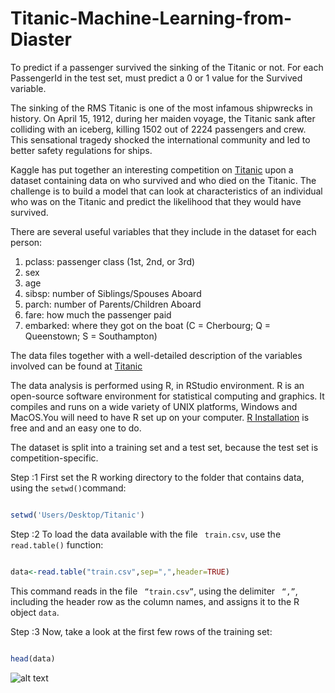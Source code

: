 # Titanic-Machine-Learning-from-Diaster
To predict if a passenger survived the sinking of the Titanic or not. For each PassengerId in the test set, must predict a 0 or 1 value for the Survived variable.

The sinking of the RMS Titanic is one of the most infamous shipwrecks in history.  On April 15, 1912, during her maiden voyage, the Titanic sank after colliding with an iceberg, killing 1502 out of 2224 passengers and crew.
This sensational tragedy shocked the international community and led to better safety regulations for ships.

Kaggle has put together an interesting competition on <a href="https://www.kaggle.com/c/titanic">Titanic</a> upon a dataset containing data on who survived and who died on the Titanic. 
The challenge is to build a model that can look at characteristics of an individual who was on the Titanic and predict the likelihood that they would have survived. 

There are several useful variables that they include in the dataset for each person:
1. pclass: passenger class (1st, 2nd, or 3rd)
2. sex
3. age
4. sibsp: number of Siblings/Spouses Aboard
5. parch: number of Parents/Children Aboard
6. fare: how much the passenger paid
7. embarked: where they got on the boat (C = Cherbourg; Q = Queenstown; S = Southampton)

The data files together with a well-detailed description of the variables involved can be found at <a href="https://www.kaggle.com/c/titanic">Titanic</a>

The data analysis is performed using R, in RStudio environment. R is an open-source software environment for statistical computing and graphics. 
It compiles and runs on a wide variety of UNIX platforms, Windows and MacOS.You will need to have R set up on your computer. 
<a href="https://www.r-project.org/">R Installation</a> is free and and an easy one to do.

The dataset is split into a training set and a test set, because the test set is competition-specific.

Step :1
First set the R working directory to the folder that contains data, using the ``` setwd() ```command:

```R

setwd('Users/Desktop/Titanic')

```
Step :2
To load the data available with the file ``` train.csv```, use the ``` read.table()``` function:

```R

data<-read.table("train.csv",sep=",",header=TRUE)

```

This command reads in the file ``` “train.csv”```, using the delimiter ``` “,”```, including the header row as the column names, and assigns it to the R object ``` data ```.

Step :3
Now, take a look at the first few rows of the training set:

```R

head(data)

```
![alt text](.png "Description goes here")



